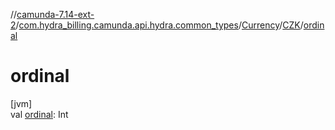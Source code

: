 //[camunda-7.14-ext-2](../../../../index.md)/[com.hydra_billing.camunda.api.hydra.common_types](../../index.md)/[Currency](../index.md)/[CZK](index.md)/[ordinal](ordinal.md)

# ordinal

[jvm]\
val [ordinal](ordinal.md): Int
